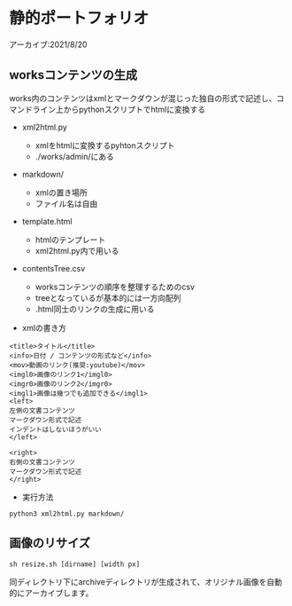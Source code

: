 # 静的ポートフォリオ
アーカイブ:2021/8/20

## worksコンテンツの生成
works内のコンテンツはxmlとマークダウンが混じった独自の形式で記述し、コマンドライン上からpythonスクリプトでhtmlに変換する  

- xml2html.py
    - xmlをhtmlに変換するpyhtonスクリプト
    - ./works/admin/にある
- markdown/
    - xmlの置き場所
    - ファイル名は自由
- template.html
    - htmlのテンプレート
    - xml2html.py内で用いる
- contentsTree.csv
    - worksコンテンツの順序を整理するためのcsv
    - treeとなっているが基本的には一方向配列
    - .html同士のリンクの生成に用いる

- xmlの書き方
```
<title>タイトル</title>
<info>日付 / コンテンツの形式など</info>
<mov>動画のリンク(推奨:youtube)</mov>
<imgl0>画像のリンク1</imgl0>
<imgr0>画像のリンク2</imgr0>
<imgl1>画像は幾つでも追加できる</imgl1>
<left>
左側の文書コンテンツ
マークダウン形式で記述
インデントはしないほうがいい
</left>

<right>
右側の文書コンテンツ
マークダウン形式で記述
</right>
```


- 実行方法
```
python3 xml2html.py markdown/
```



## 画像のリサイズ
```
sh resize.sh [dirname] [width px]
```
同ディレクトリ下にarchiveディレクトリが生成されて、オリジナル画像を自動的にアーカイブします。